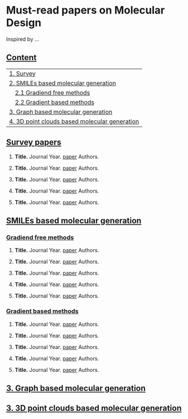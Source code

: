 # Must-read papers on Molecular Design

Inspired by ...

## [Content](#content)

<table>
<tr><td colspan="2"><a href="#survey-papers">1. Survey</a></td></tr> 
<tr><td colspan="2"><a href="#smiles-based-molecular-generation">2. SMILEs based molecular generation</a></td></tr>
<tr>
    <td>&emsp;<a href="#gradient-free-methods">2.1 Gradiend free methods</a></td>
</tr>
<tr>
    <td>&emsp;<a href="#gradient-based-methods">2.2 Gradient based methods</a></td>
</tr>
<tr><td colspan="3"><a href="#graph-based-molecular-generation">3. Graph based molecular generation</a></td></tr> 
<tr><td colspan="4"><a href="#3d-point-clouds-based-molecular-generation">4. 3D point clouds based molecular generation</a></td></tr> 
</table>

## [Survey papers](#content)
1. **Title.** Journal Year. [paper](www.google.es)
    Authors.

2. **Title.** Journal Year. [paper](www.google.es)
    Authors.

3. **Title.** Journal Year. [paper](www.google.es)
    Authors.

4. **Title.** Journal Year. [paper](www.google.es)
    Authors.

5. **Title.** Journal Year. [paper](www.google.es)
    Authors.


## [SMILEs based molecular generation](#content)   

### [Gradiend free methods](#content)
1. **Title.** Journal Year. [paper](www.google.es)
    Authors.

2. **Title.** Journal Year. [paper](www.google.es)
    Authors.

3. **Title.** Journal Year. [paper](www.google.es)
    Authors.

4. **Title.** Journal Year. [paper](www.google.es)
    Authors.

5. **Title.** Journal Year. [paper](www.google.es)
    Authors.


[//]: # (<details><summary> more </summary>)

[//]: # (</details>)

### [Gradient based methods](#content)
1. **Title.** Journal Year. [paper](www.google.es)
    Authors.

2. **Title.** Journal Year. [paper](www.google.es)
    Authors.

3. **Title.** Journal Year. [paper](www.google.es)
    Authors.

4. **Title.** Journal Year. [paper](www.google.es)
    Authors.

5. **Title.** Journal Year. [paper](www.google.es)
    Authors.

## [3. Graph based molecular generation](#content)


## [3. 3D point clouds based molecular generation](#content)


